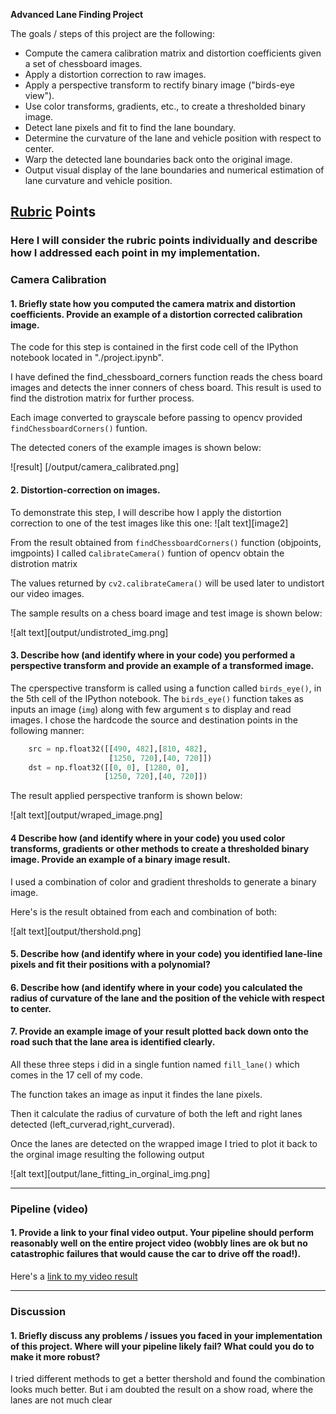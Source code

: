 **Advanced Lane Finding Project**

The goals / steps of this project are the following:

* Compute the camera calibration matrix and distortion coefficients given a set of chessboard images.
* Apply a distortion correction to raw images.
* Apply a perspective transform to rectify binary image ("birds-eye view").
* Use color transforms, gradients, etc., to create a thresholded binary image.
* Detect lane pixels and fit to find the lane boundary.
* Determine the curvature of the lane and vehicle position with respect to center.
* Warp the detected lane boundaries back onto the original image.
* Output visual display of the lane boundaries and numerical estimation of lane curvature and vehicle position.

## [Rubric](https://review.udacity.com/#!/rubrics/571/view) Points

### Here I will consider the rubric points individually and describe how I addressed each point in my implementation.  

### Camera Calibration

#### 1. Briefly state how you computed the camera matrix and distortion coefficients. Provide an example of a distortion corrected calibration image.

The code for this step is contained in the first code cell of the IPython notebook located in "./project.ipynb".

I have defined the find_chessboard_corners function reads the chess board images and detects the inner conners of chess board.
This result is used to find the distrotion matrix for further process.

Each image converted to grayscale before passing to opencv provided `findChessboardCorners()` funtion. 

The detected coners of the example images is shown below: 

![result] [/output/camera_calibrated.png]


#### 2. Distortion-correction on images.

To demonstrate this step, I will describe how I apply the distortion correction to one of the test images like this one:
![alt text][image2]

From the result obtained from `findChessboardCorners()` function (objpoints, imgpoints) I called c`alibrateCamera()` funtion of opencv obtain the distrotion matrix 

The values returned by `cv2.calibrateCamera()` will be used later to undistort our video images.

The sample results on a chess board image and test image is shown below:

![alt text][output/undistroted_img.png]

#### 3. Describe how (and identify where in your code) you performed a perspective transform and provide an example of a transformed image.

The cperspective transform is called using a function called `birds_eye()`, in the 5th cell of the IPython notebook.  The `birds_eye()` function takes as inputs an image (`img`) along with few argument s to display and read images.  I chose the hardcode the source and destination points in the following manner:

```python
    src = np.float32([[490, 482],[810, 482],
                      [1250, 720],[40, 720]])
    dst = np.float32([[0, 0], [1280, 0], 
                     [1250, 720],[40, 720]])
```
The result applied perspective tranform is shown below:

![alt text][output/wraped_image.png]


#### 4 Describe how (and identify where in your code) you used color transforms, gradients or other methods to create a thresholded binary image.  Provide an example of a binary image result.

I used a combination of color and gradient thresholds to generate a binary image. 

Here's is the result obtained from each and combination of both:

![alt text][output/thershold.png]

#### 5. Describe how (and identify where in your code) you identified lane-line pixels and fit their positions with a polynomial?

#### 6. Describe how (and identify where in your code) you calculated the radius of curvature of the lane and the position of the vehicle with respect to center.

#### 7. Provide an example image of your result plotted back down onto the road such that the lane area is identified clearly.

All these three steps i did in a single funtion named `fill_lane()` which comes in the 17 cell of my code.

The function takes an image as input it findes the lane pixels.

Then it calculate the radius of curvature of both the left and right lanes detected (left_curverad,right_curverad).

Once the lanes are detected on the wrapped image I tried to plot it back to the orginal image resulting the following output

![alt text][output/lane_fitting_in_orginal_img.png]

---

### Pipeline (video)

#### 1. Provide a link to your final video output.  Your pipeline should perform reasonably well on the entire project video (wobbly lines are ok but no catastrophic failures that would cause the car to drive off the road!).

Here's a [link to my video result](./project_result.mp4)

---

### Discussion

#### 1. Briefly discuss any problems / issues you faced in your implementation of this project.  Where will your pipeline likely fail?  What could you do to make it more robust?

I tried different methods to get a better thershold and found the combination looks much better.
But i am doubted the result on a show road, where the lanes are not much clear
